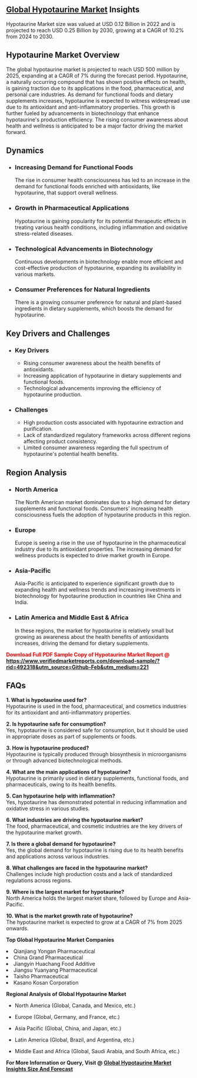 <h2><a href="https://www.verifiedmarketreports.com/download-sample/?rid=492318&amp;utm_source=Github&amp;utm_medium=221" target="_blank">Global Hypotaurine Market</a> Insights</h2><p>Hypotaurine Market size was valued at USD 0.12 Billion in 2022 and is projected to reach USD 0.25 Billion by 2030, growing at a CAGR of 10.2% from 2024 to 2030.</p><p> <h2>Hypotaurine Market Overview</h2> <p>The global hypotaurine market is projected to reach USD 500 million by 2025, expanding at a CAGR of 7% during the forecast period. Hypotaurine, a naturally occurring compound that has shown positive effects on health, is gaining traction due to its applications in the food, pharmaceutical, and personal care industries. As demand for functional foods and dietary supplements increases, hypotaurine is expected to witness widespread use due to its antioxidant and anti-inflammatory properties. This growth is further fueled by advancements in biotechnology that enhance hypotaurine's production efficiency. The rising consumer awareness about health and wellness is anticipated to be a major factor driving the market forward. </p> <h2>Dynamics</h2> <ul> <li><h3>Increasing Demand for Functional Foods</h3> The rise in consumer health consciousness has led to an increase in the demand for functional foods enriched with antioxidants, like hypotaurine, that support overall wellness.</li> <li><h3>Growth in Pharmaceutical Applications</h3> Hypotaurine is gaining popularity for its potential therapeutic effects in treating various health conditions, including inflammation and oxidative stress-related diseases.</li> <li><h3>Technological Advancements in Biotechnology</h3> Continuous developments in biotechnology enable more efficient and cost-effective production of hypotaurine, expanding its availability in various markets.</li> <li><h3>Consumer Preferences for Natural Ingredients</h3> There is a growing consumer preference for natural and plant-based ingredients in dietary supplements, which boosts the demand for hypotaurine.</li> </ul> <h2>Key Drivers and Challenges</h2> <ul> <li><h3>Key Drivers</h3> <ul> <li>Rising consumer awareness about the health benefits of antioxidants.</li> <li>Increasing application of hypotaurine in dietary supplements and functional foods.</li> <li>Technological advancements improving the efficiency of hypotaurine production.</li> </ul> </li> <li><h3>Challenges</h3> <ul> <li>High production costs associated with hypotaurine extraction and purification.</li> <li>Lack of standardized regulatory frameworks across different regions affecting product consistency.</li> <li>Limited consumer awareness regarding the full spectrum of hypotaurine's potential health benefits.</li> </ul> </li> </ul> <h2>Region Analysis</h2> <ul> <li><h3>North America</h3> The North American market dominates due to a high demand for dietary supplements and functional foods. Consumers' increasing health consciousness fuels the adoption of hypotaurine products in this region.</li> <li><h3>Europe</h3> Europe is seeing a rise in the use of hypotaurine in the pharmaceutical industry due to its antioxidant properties. The increasing demand for wellness products is expected to drive market growth in Europe.</li> <li><h3>Asia-Pacific</h3> Asia-Pacific is anticipated to experience significant growth due to expanding health and wellness trends and increasing investments in biotechnology for hypotaurine production in countries like China and India.</li> <li><h3>Latin America and Middle East & Africa</h3> In these regions, the market for hypotaurine is relatively small but growing as awareness about the health benefits of antioxidants increases, driving the demand for dietary supplements.</li> </ul> <p><strong><p><span class=""><span style="color: #ff0000;"><strong>Download Full PDF Sample Copy of Hypotaurine Market Report</strong> @ </span><a href="https://www.verifiedmarketreports.com/download-sample/?rid=492318&amp;utm_source=Github-Feb&amp;utm_medium=221" target="_blank">https://www.verifiedmarketreports.com/download-sample/?rid=492318&amp;utm_source=Github-Feb&amp;utm_medium=221</a></span></p></strong></p> <h2>FAQs</h2> <p><strong>1. What is hypotaurine used for?</strong><br> Hypotaurine is used in the food, pharmaceutical, and cosmetics industries for its antioxidant and anti-inflammatory properties.</p> <p><strong>2. Is hypotaurine safe for consumption?</strong><br> Yes, hypotaurine is considered safe for consumption, but it should be used in appropriate doses as part of supplements or foods.</p> <p><strong>3. How is hypotaurine produced?</strong><br> Hypotaurine is typically produced through biosynthesis in microorganisms or through advanced biotechnological methods.</p> <p><strong>4. What are the main applications of hypotaurine?</strong><br> Hypotaurine is primarily used in dietary supplements, functional foods, and pharmaceuticals, owing to its health benefits.</p> <p><strong>5. Can hypotaurine help with inflammation?</strong><br> Yes, hypotaurine has demonstrated potential in reducing inflammation and oxidative stress in various studies.</p> <p><strong>6. What industries are driving the hypotaurine market?</strong><br> The food, pharmaceutical, and cosmetic industries are the key drivers of the hypotaurine market growth.</p> <p><strong>7. Is there a global demand for hypotaurine?</strong><br> Yes, the global demand for hypotaurine is rising due to its health benefits and applications across various industries.</p> <p><strong>8. What challenges are faced in the hypotaurine market?</strong><br> Challenges include high production costs and a lack of standardized regulations across regions.</p> <p><strong>9. Where is the largest market for hypotaurine?</strong><br> North America holds the largest market share, followed by Europe and Asia-Pacific.</p> <p><strong>10. What is the market growth rate of hypotaurine?</strong><br> The hypotaurine market is expected to grow at a CAGR of 7% from 2025 onwards.</p> </p><p><strong>Top Global Hypotaurine Market Companies</strong></p><div data-test-id=""><p><li>Qianjiang Yongan Pharmaceutical</li><li> China Grand Pharmaceutical</li><li> Jiangyin Huachang Food Additive</li><li> Jiangsu Yuanyang Pharmaceutical</li><li> Taisho Pharmaceutical</li><li> Kasano Kosan Corporation</li></p><div><strong>Regional Analysis of&nbsp;Global Hypotaurine Market</strong></div><ul><li dir="ltr"><p dir="ltr">North America&nbsp;(Global, Canada, and Mexico, etc.)</p></li><li dir="ltr"><p dir="ltr">Europe (Global, Germany, and France, etc.)</p></li><li dir="ltr"><p dir="ltr">Asia Pacific&nbsp;(Global, China, and Japan, etc.)</p></li><li dir="ltr"><p dir="ltr">Latin America&nbsp;(Global, Brazil, and Argentina, etc.)</p></li><li dir="ltr">Middle East and Africa&nbsp;(Global, Saudi Arabia, and South Africa, etc.)</li></ul><p><strong>For More Information or Query, Visit @&nbsp;</strong><strong><a href="https://www.verifiedmarketreports.com/product/hypotaurine-market/?utm_source=Github&amp;utm_medium=221" target="_blank">Global Hypotaurine Market Insights Size And Forecast</a></strong></p></div>
